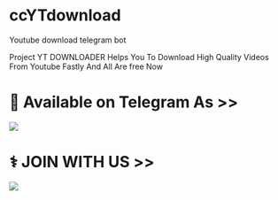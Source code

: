 # ccYTdownload

Youtube download telegram bot

Project YT DOWNLOADER Helps You To Download High Quality Videos From Youtube Fastly And All Are free Now

# 🔐 Available on Telegram As >> <br>
<a href="https://t.me/Youtube_Downloader_AL4X_Bot"><img src="https://img.shields.io/badge/SEE-TELEGRAM%20BOT-white.svg?logo=Telegram"></a>


# ⚕️ JOIN WITH US >>

<a href="https://t.me/Tiyaan_bots"><img src="https://img.shields.io/badge/Join-Telegram%20SUPGroup-red.svg?logo=Telegram"></a>
